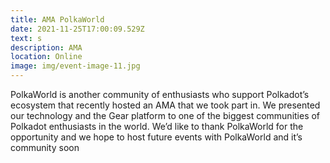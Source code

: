 ```yaml
---
title: AMA PolkaWorld
date: 2021-11-25T17:00:09.529Z
text: s
description: AMA
location: Online
image: img/event-image-11.jpg
---
```

PolkaWorld is another community of enthusiasts who support Polkadot’s ecosystem that recently hosted an AMA that we took part in. We presented our technology and the Gear platform to one of the biggest communities of Polkadot enthusiasts in the world. We’d like to thank PolkaWorld for the opportunity and we hope to host future events with PolkaWorld and it’s community soon